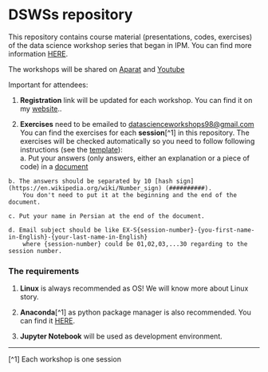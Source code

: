 # DSWSs repository

This repository contains course material (presentations, codes, exercises) of the data science workshop series that began in IPM. You can find more information [HERE](http://physics.ipm.ac.ir/~vafaei/ "VafaeiSadr's website").

The workshops will be shared on [Aparat](https://www.aparat.com/datasience) and [Youtube](https://www.youtube.com/channel/UC2ppE4804cJoCULRIgZo3VA)

Important for attendees:

  1. **Registration** link will be updated for each workshop. You can find it on my [website](http://physics.ipm.ac.ir/~vafaei/ "VafaeiSadr's website")..

  2. **Exercises** need to be emailed to <datascienceworkshops98@gmail.com>
   You can find the exercises for each **session**[^1] in this repository. The exercises will be checked automatically so you need to follow following instructions (see the [template](./S01/answers_template)):<br/>
    a. Put your answers (only answers, either an explanation or a piece of code) in a [document](https://linoxide.com/linux-how-to/learn-how-create-file-linux-terminal/)
    
    b. The answers should be separated by 10 [hash sign](https://en.wikipedia.org/wiki/Number_sign) (##########). 
        You don't need to put it at the beginning and the end of the document.
    
    c. Put your name in Persian at the end of the document.
    
    d. Email subject should be like EX-S{session-number}-{you-first-name-in-English}-{your-last-name-in-English} 
        where {session-number} could be 01,02,03,...30 regarding to the session number.

### The requirements

  1. **Linux** is always recommended as OS! We will know more about Linux story.

  2. **Anaconda**[^1] as python package manager is also recommended. 
  You can find it [HERE](https://anaconda.org/ "Anaconda website").
  
  3. **Jupyter Notebook** will be used as development environment.
  

<hr>
[^1] Each workshop is one session <br/>
